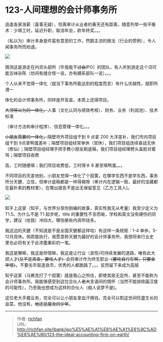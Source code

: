 # 123-人间理想的会计师事务所

适逢各家涨薪（喜事无疑），但离审计从业者的春天还有距离，随意列举一些平衡术：少填工时，延迟升职，取消年会，砍年终奖。。。

（私以为）审计本身是件蛮有意思的工作，然鹅主流的做法（行业的惯例），令人闻事务所而劝退。

![](https://cdn.staticaly.com/gh/richffan/img@main/obsidian/IPO/123-人间理想的会计师事务所_1.webp) 

猜测这是游走在内资头部所（毕竟能干~~过会~~IPO）的团队，有人听到游走这个词可能五味杂陈（坊间有缝合怪一说，亦有嫡系部队一说）。。。

个人从来不觉得一体化（就当下事务所能达到的程度而言）有什么优越性，就职所谓一

  

体化的会计师事务所，同样是开盲盒，本质上还得项目。

~~大领导以为的一体化，~~人事（文化认同与绩效考核）、财务、业务（利润池）、技术标准

（审计方法和审计程序）、信息管理一体化。。。

~~小朋友需要的一体化，~~隔壁市外项目组干到 9 点拿 200 大洋差补，我们市内项目组干到 9点拿鸭蛋差补；隔壁项目组经常单休（双休），我们项目组连续奋战无休（修仙）；隔壁项目组经理手把手教小朋友刷底稿，我们项目组经理劈头盖脸对着骂；隔壁项目收费

高，工时随便填；我们项目收费低，工时得卡 8 甚至填鸭蛋。。。

不同项目的天差地别，小朋友觉得一体化了个寂寞，在哪学东西不是学东西，事务所分天健、立信，但审计底稿都是一样得做呀（审计内在逻辑一致，最好的宝藏都在最朴素的教材里），在哪出报告不是出无保留意见（乙方工具人)。

![](https://cdn.staticaly.com/gh/richffan/img@main/obsidian/IPO/123-人间理想的会计师事务所_2.webp) 

知乎上这家（知乎，与世界分享你刚编的故事，真实性我无从考量）我至少定义为 T1.5。为什么不是 T1 起步呢，title 的重要性不言而喻，学校和英文没有硬伤的同学，建议（给我）冲四大，哪怕某些内资所钱多。

我这边的天健（不知道是不是全国天健都这样哈）有这样一条规矩：1-4 单休，5-12月双休。倘若能执行，我愿意称天健为最好的会计师事务所，我想将来行业史里也必将有关于此浓墨重彩的一笔。

我这是懒嘛，我这是矫情嘛，我这是让行业（良性)可持续发展的道路，唯有此大把人才~~(又不是真查，要啥人才）~~会将审计作为终生职业~~（要啥自行车啊，只要金字塔）~~。不要劣币驱逐良币，优秀的人都跑路了。。。反而留下来成为高层

  

知乎这家（马赛克打了个寂寞）就是我心之所往，即使其居无定所，甚至不能称为会计师事务所。我能够感受到这位合伙人~~老大~~言语间的情怀（当然不能排除画汉堡的可能性），乃至我也想成为这样的合伙人（痴人说梦不是)。

这位老大手握业务，完全可以让小朋友拿血汗换钱，完全可以割这世间旺盛生长的韭菜，他没有，~~他还是屠龙的少年~~。

---

> 作者: [richfan](https://richfan.site/)  
> URL: http://richfan.site/ibank/ipo%E5%AE%A1%E8%AE%A1%E6%9C%AD%E8%AE%B0/123-the-ideal-accounting-firm-on-earth/  

